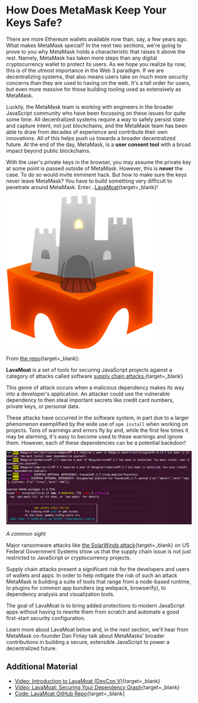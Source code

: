 # How Does MetaMask Keep Your Keys Safe?

There are more Ethereum wallets available now than, say, a few years ago. What makes MetaMask special? In the next two sections, we're going to prove to you why MetaMask holds a characteristic that raises it above the rest. Namely, MetaMask has taken more steps than any digital cryptocurrency wallet to protect its users. As we hope you realize by now, this is of the utmost importance in the Web 3 paradigm. If we are decentralizing systems, that also means users take on much more security concerns than they are used to having on the web. It's a tall order for users, but even more massive for those building tooling used as extensively as MetaMask.

Luckily, the MetaMask team is working with engineers in the broader JavaScript community who have been focussing on these issues for quite some time. All decentralized systems require a way to safely persist state and capture intent, not just blockchains, and the MetaMask team has been able to draw from decades of experience and contribute their own innovations. All of this helps push us towards a broader decentralized future. At the end of the day, MetaMask, is a **user consent tool** with a broad impact beyond public blockchains.

With the user's private keys in the browser, you may assume the private key at some point is passed outside of MetaMask. However, this is **never** the case. To do so would invite imminent hack. But how to make sure the keys never leave MetaMask? You have to build something very difficult to penetrate around MetaMask. Enter...[LavaMoat](https://github.com/LavaMoat/LavaMoat){target=\_blank}!

![logo for lavamoat](../../../img/S01/lavamoat-logo.png)

From [the repo](https://github.com/LavaMoat/LavaMoat){target=\_blank}:

**LavaMoat** is a set of tools for securing JavaScript projects against a category of attacks called software [supply chain attacks.](https://en.wikipedia.org/wiki/Supply_chain_attack){target=\_blank}

This genre of attack occurs when a malicious dependency makes its way into a developer's application. An attacker could use the vulnerable dependency to then steal important secrets like credit card numbers, private keys, or personal data.

These attacks have occurred in the software system, in part due to a larger phenomenon exemplified by the wide use of `npm install` when working on projects. Tons of warnings and errors fly by and, while the first few times it may be alarming, it's easy to become used to these warnings and ignore them. However, each of these dependencies can be a potential backdoor!

![screencap of npm install screen](../../../img/S01/npm-install.png)

_A common sight_

Major ransomware attacks like [the SolarWinds attack](https://en.wikipedia.org/wiki/2020_United_States_federal_government_data_breach){target=\_blank} on US Federal Government Systems show us that the supply chain issue is not just restricted to JavaScript or cryptocurrency projects.

Supply chain attacks present a significant risk for the developers and users of wallets and apps. In order to help mitigate the risk of such an attack MetaMask is building a suite of tools that range from a node-based runtime, to plugins for common app bundlers (eg webpack, browserify), to dependency analysis and visualization tools.

The goal of LavaMoat is to bring added protections to modern JavaScript apps without having to rewrite them from scratch and automate a good first-start security configuration.

Learn more about LavaMoat below and, in the next section, we'll hear from MetaMask co-founder Dan Finlay talk about MetaMasks' broader contributions in building a secure, extensible JavaScript to power a decentralized future.

## Additional Material

- [Video: Introduction to LavaMoat (DevCon V)](https://www.youtube.com/watch?v=c-UUfrZTmio){target=\_blank}
- [Video: LavaMoat: Securing Your Dependency Graph](https://www.youtube.com/watch?v=iaqe6F4S2tA){target=\_blank}
- [Code: LavaMoat GitHub Repo](https://github.com/LavaMoat/LavaMoat){target=\_blank}
